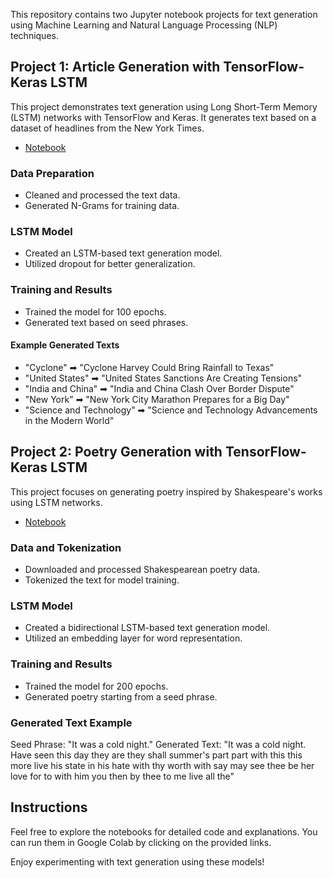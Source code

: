This repository contains two Jupyter notebook projects for text generation using Machine Learning and Natural Language Processing (NLP) techniques.

## Project 1: Article Generation with TensorFlow-Keras LSTM

This project demonstrates text generation using Long Short-Term Memory (LSTM) networks with TensorFlow and Keras. It generates text based on a dataset of headlines from the New York Times.

- [Notebook](Article-Generation-TensorFlow-Keras-LSTM/Article-Generation-TensorFlow-Keras-LSTM.ipynb)

### Data Preparation

- Cleaned and processed the text data.
- Generated N-Grams for training data.

### LSTM Model

- Created an LSTM-based text generation model.
- Utilized dropout for better generalization.

### Training and Results

- Trained the model for 100 epochs.
- Generated text based on seed phrases.

#### Example Generated Texts

- "Cyclone" ➡ "Cyclone Harvey Could Bring Rainfall to Texas"
- "United States" ➡ "United States Sanctions Are Creating Tensions"
- "India and China" ➡ "India and China Clash Over Border Dispute"
- "New York" ➡ "New York City Marathon Prepares for a Big Day"
- "Science and Technology" ➡ "Science and Technology Advancements in the Modern World"

## Project 2: Poetry Generation with TensorFlow-Keras LSTM

This project focuses on generating poetry inspired by Shakespeare's works using LSTM networks.

- [Notebook](Poetry-TextGeneration-Using-TensorFlow-Keras-LSTM/Poetry-Generation-TensorFlow-Keras-LSTM.ipynb)

### Data and Tokenization

- Downloaded and processed Shakespearean poetry data.
- Tokenized the text for model training.

### LSTM Model

- Created a bidirectional LSTM-based text generation model.
- Utilized an embedding layer for word representation.

### Training and Results

- Trained the model for 200 epochs.
- Generated poetry starting from a seed phrase.

### Generated Text Example

Seed Phrase: "It was a cold night."
Generated Text: "It was a cold night. Have seen this day they are they shall summer's part part with this this more live his state in his hate with thy worth with say may see thee be her love for to with him you then by thee to me live all the"

## Instructions

Feel free to explore the notebooks for detailed code and explanations. You can run them in Google Colab by clicking on the provided links.

Enjoy experimenting with text generation using these models!

